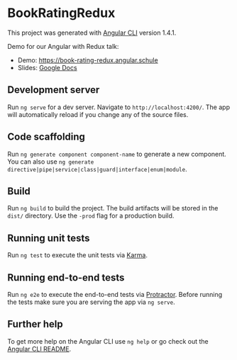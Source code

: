 # BookRatingRedux

This project was generated with [Angular CLI](https://github.com/angular/angular-cli) version 1.4.1.

Demo for our Angular with Redux talk:
* Demo: https://book-rating-redux.angular.schule
* Slides: [Google Docs](https://docs.google.com/presentation/d/15baFhy7Bm-UYXpj6q1qz5PyWb70-qwWXPdpYJtamnfY/)

## Development server

Run `ng serve` for a dev server. Navigate to `http://localhost:4200/`. The app will automatically reload if you change any of the source files.

## Code scaffolding

Run `ng generate component component-name` to generate a new component. You can also use `ng generate directive|pipe|service|class|guard|interface|enum|module`.

## Build

Run `ng build` to build the project. The build artifacts will be stored in the `dist/` directory. Use the `-prod` flag for a production build.

## Running unit tests

Run `ng test` to execute the unit tests via [Karma](https://karma-runner.github.io).

## Running end-to-end tests

Run `ng e2e` to execute the end-to-end tests via [Protractor](http://www.protractortest.org/).
Before running the tests make sure you are serving the app via `ng serve`.

## Further help

To get more help on the Angular CLI use `ng help` or go check out the [Angular CLI README](https://github.com/angular/angular-cli/blob/master/README.md).
